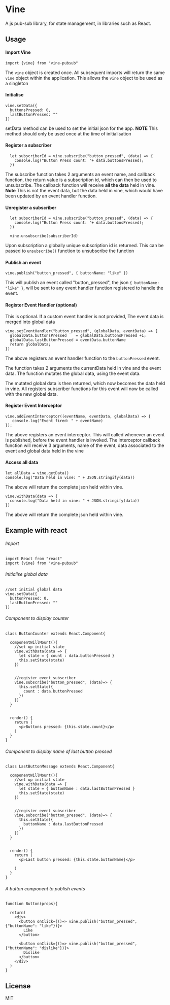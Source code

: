 # Vine
A js pub-sub library, for state management, in libraries such as React.


## Usage

#### Import Vine
  
    import {vine} from "vine-pubsub"
      
The ```vine``` object is created once. All subsequent imports will return the same ```vine``` object 
within the application. This allows the ```vine``` object to be used as a singleton 

#### Initialise
    
    vine.setData({
      buttonsPressed: 0,
      lastButtonPressed: ""
    })
    
setData method can be used to set the initial json for the app. 
**NOTE** This method should only be used once at the time of initialisation



#### Register a subscriber 
      
      let subscriberId = vine.subscribe("button_pressed", (data) => {
        console.log("Button Press count: "+ data.buttonsPressed);
      })
      
The subscribe function takes 2 arguments an event name, and callback function, the return value is a subscription id,
which can then be used to unsubscribe. The callback function
will receive **all the data** held in vine. **Note** This is not the event data, but the data held in vine, which 
would have been updated by an event handler function. 


#### Unregister a subscriber 
      
      let subscriberId = vine.subscribe("button_pressed", (data) => {
        console.log("Button Press count: "+ data.buttonsPressed);
      })
            
      vine.unsubscribe(subscriberId)
      
Upon subscription a globally unique subscription id is returned. This can be passed to ```unsubscribe()``` function 
to unsubscribe the function

#### Publish an event
          
    vine.publish("button_pressed", { buttonName: "like" })


This will publish an event called "button_pressed", the json ```{ buttonName: "like" }```, will be sent to
 any event handler function registered to handle the event. 
  

#### Register Event Handler (optional)
This is optional. If a custom event handler is not provided, The event data is merged into global data
  
    vine.setEventHandler("button_pressed", (globalData, eventData) => {
      globalData.buttonsPressed    = globalData.buttonsPressed +1;
      globalData.lastButtonPressed = eventData.buttonName
      return globalData;
    })


The above registers an event handler function to the `buttonPressed` event. 

The function takes 2 arguments the currentData held in vine and the event data. The function mutates the global data, using the event data. 

The mutated global data is then returned, which now becomes the data held in vine. All registers subscriber functions 
for this event will now be called with the new global data. 



#### Register Event Interceptor
  
    vine.addEventInterceptor((eventName, eventData, globalData) => {
       console.log("Event fired: " + eventName)    
    });


The above registers an event interceptor. This will called whenever an event is published, before the event handler is 
invoked. The interceptor callback function will receive 3 arguments, name of the event, data associated to the event
and global data held in the vine

#### Access all data 

    let allData = vine.getData()
    console.log("Data held in vine: " + JSON.stringify(data))    

The above will return the complete json held within vine. 

    vine.withData(data => {
      console.log("Data held in vine: " + JSON.stringify(data))     
    })
    
The above will return the complete json held within vine.


## Example with react

###### Import 

    import React from "react"
    import {vine} from "vine-pubsub"
    
###### Initialise global data 
    //set initial global data
    vine.setData({
      buttonPressed: 0,
      lastButtonPressed: ""
    })
    
    
    
###### Component to display counter
    class ButtonCounter extends React.Component{
    
      componentWillMount(){
        //set up initial state
        vine.withData(data => {
          let state = { count : data.buttonPressed }
          this.setState(state)
        })
    
    
        //register event subscriber
        vine.subscribe("button_pressed", (data)=> {
          this.setState({
            count : data.buttonPressed
          })
        })
      }
    
    
      render() {
        return (
          <p>Buttons pressed: {this.state.count}</p>
        )
      }
    }
    

###### Component to display name of last button pressed

    class LastButtonMessage extends React.Component{
    
      componentWillMount(){
        //set up initial state
        vine.withData(data => {
          let state = { buttonName : data.lastButtonPressed }
          this.setState(state)
        })
    
    
        //register event subscriber
        vine.subscribe("button_pressed", (data)=> {
          this.setState({
            buttonName : data.lastButtonPressed
          })
        })
      }
    
    
      render() {
        return (
          <p>Last button pressed: {this.state.buttonName}</p>
    
        )
      }
    }
    
###### A button component to publish events

    function Button(props){
    
      return(
        <div>
          <button onClick={()=> vine.publish("button_pressed", {"buttonName": "like"})}>
            Like
          </button>
    
          <button onClick={()=> vine.publish("button_pressed", {"buttonName": "dislike"})}>
            Dislike
          </button>
        </div>
      )
    }
 
 
## License
 
 MIT
 
